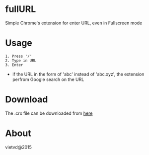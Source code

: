 # fullURL

Simple Chrome's extension for enter URL, even in Fullscreen mode

# Usage

    1. Press '/'
    2. Type in URL
    3. Enter

* if the URL in the form of 'abc' instead of 'abc.xyz', the extension perfrom Google search on the URL

# Download

The .crx file can be downloaded from [here](https://raw.githubusercontent.com/vietvudanh/fullURL/master/bin/fullURL.crx)

# About

vietvd@2015
